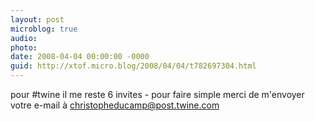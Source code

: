 ```yaml
---
layout: post
microblog: true
audio: 
photo: 
date: 2008-04-04 00:00:00 -0000
guid: http://xtof.micro.blog/2008/04/04/t782697304.html
---
```

pour #twine il me reste  6 invites - pour faire simple merci de m'envoyer votre e-mail à christopheducamp@post.twine.com
